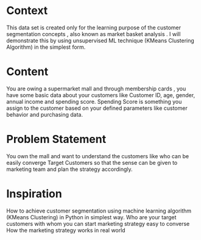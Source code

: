 # Context
This data set is created only for the learning purpose of the customer segmentation concepts , also known as market basket analysis . I will demonstrate this by using unsupervised ML technique (KMeans Clustering Algorithm) in the simplest form.

# Content
You are owing a supermarket mall and through membership cards , you have some basic data about your customers like Customer ID, age, gender, annual income and spending score. Spending Score is something you assign to the customer based on your defined parameters like customer behavior and purchasing data.

# Problem Statement 
You own the mall and want to understand the customers like who can be easily converge Target Customers so that the sense can be given to marketing team and plan the strategy accordingly.

# Inspiration
How to achieve customer segmentation using machine learning algorithm (KMeans Clustering) in Python in simplest way.
Who are your target customers with whom you can start marketing strategy easy to converse
How the marketing strategy works in real world
